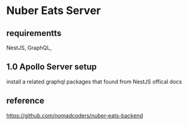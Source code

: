 # Nuber Eats Server

## requirementts 
NestJS, GraphQL, 

## 1.0 Apollo Server setup
install a related graphql packages that found from NestJS offical docs


## reference
https://github.com/nomadcoders/nuber-eats-backend
